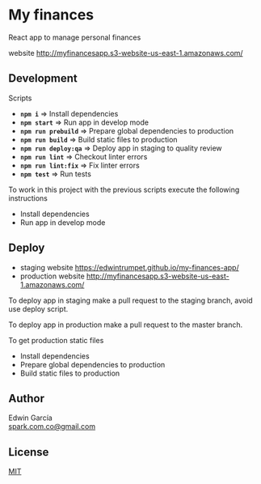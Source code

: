 # My finances

React app to manage personal finances

website http://myfinancesapp.s3-website-us-east-1.amazonaws.com/

## Development

Scripts

- **`npm i`** => Install dependencies
- **`npm start`** => Run app in develop mode
- **`npm run prebuild`** => Prepare global dependencies to production
- **`npm run build`** => Build static files to production
- **`npm run deploy:qa`** => Deploy app in staging to quality review
- **`npm run lint`** => Checkout linter errors
- **`npm run lint:fix`** => Fix linter errors
- **`npm test`** => Run tests

To work in this project with the previous scripts execute the following instructions

- Install dependencies
- Run app in develop mode

## Deploy

- staging website https://edwintrumpet.github.io/my-finances-app/
- production website http://myfinancesapp.s3-website-us-east-1.amazonaws.com/

To deploy app in staging make a pull request to the staging branch, avoid use deploy script.

To deploy app in production make a pull request to the master branch.

To get production static files

- Install dependencies
- Prepare global dependencies to production
- Build static files to production

## Author

Edwin García  
spark.com.co@gmail.com

## License

[MIT](./LICENSE)
